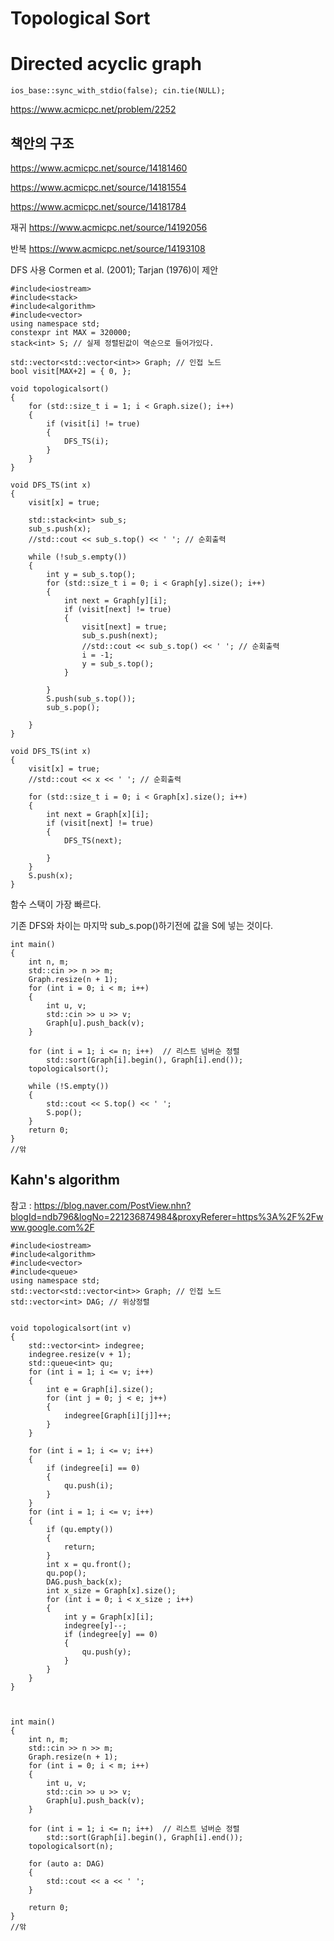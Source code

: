 
# Topological Sort
# Directed acyclic graph

```
ios_base::sync_with_stdio(false); cin.tie(NULL);

```
https://www.acmicpc.net/problem/2252

## 책안의 구조




https://www.acmicpc.net/source/14181460


https://www.acmicpc.net/source/14181554 

https://www.acmicpc.net/source/14181784


재귀
https://www.acmicpc.net/source/14192056 

반복
https://www.acmicpc.net/source/14193108 



DFS 사용
 Cormen et al. (2001); Tarjan (1976)이 제안
```
#include<iostream>
#include<stack>
#include<algorithm>
#include<vector>
using namespace std;
constexpr int MAX = 320000;
stack<int> S; // 실제 정렬된값이 역순으로 들어가있다.

std::vector<std::vector<int>> Graph; // 인접 노드
bool visit[MAX+2] = { 0, };
```

```
void topologicalsort()
{
	for (std::size_t i = 1; i < Graph.size(); i++)
	{
		if (visit[i] != true)
		{
			DFS_TS(i);
		}
	}
}
```




```
void DFS_TS(int x)
{
	visit[x] = true;

	std::stack<int> sub_s;
	sub_s.push(x);
	//std::cout << sub_s.top() << ' '; // 순회출력

	while (!sub_s.empty())
	{
		int y = sub_s.top();
		for (std::size_t i = 0; i < Graph[y].size(); i++)
		{
			int next = Graph[y][i];
			if (visit[next] != true)
			{
				visit[next] = true;
				sub_s.push(next);
				//std::cout << sub_s.top() << ' '; // 순회출력
				i = -1;
				y = sub_s.top();
			}

		}
		S.push(sub_s.top());
		sub_s.pop();
		
	}
}
```

```
void DFS_TS(int x)
{
	visit[x] = true;
	//std::cout << x << ' '; // 순회출력

	for (std::size_t i = 0; i < Graph[x].size(); i++)
	{
		int next = Graph[x][i];
		if (visit[next] != true)
		{
			DFS_TS(next);
			
		}
	}
	S.push(x);
}
```
함수 스택이 가장 빠르다.

기존 DFS와 차이는 마지막 sub_s.pop()하기전에 
값을 S에 넣는 것이다.

```
int main()
{
	int n, m;
	std::cin >> n >> m;
	Graph.resize(n + 1);
	for (int i = 0; i < m; i++)
	{
		int u, v;
		std::cin >> u >> v;
		Graph[u].push_back(v);
	}

	for (int i = 1; i <= n; i++)  // 리스트 넘버순 정렬
		std::sort(Graph[i].begin(), Graph[i].end());
	topologicalsort();

	while (!S.empty())
	{
		std::cout << S.top() << ' ';
		S.pop();
	}
	return 0;
}
//앆
```

## Kahn's algorithm
참고 : https://blog.naver.com/PostView.nhn?blogId=ndb796&logNo=221236874984&proxyReferer=https%3A%2F%2Fwww.google.com%2F


```
#include<iostream>
#include<algorithm>
#include<vector>
#include<queue>
using namespace std;
std::vector<std::vector<int>> Graph; // 인접 노드
std::vector<int> DAG; // 위상정렬
```


```

void topologicalsort(int v)
{
	std::vector<int> indegree;
	indegree.resize(v + 1);
	std::queue<int> qu;
	for (int i = 1; i <= v; i++)
	{
		int e = Graph[i].size();
		for (int j = 0; j < e; j++)
		{
			indegree[Graph[i][j]]++;
		}
	}

	for (int i = 1; i <= v; i++)
	{
		if (indegree[i] == 0)
		{
			qu.push(i);
		}
	}
	for (int i = 1; i <= v; i++)
	{
		if (qu.empty())
		{
			return;
		}
		int x = qu.front();
		qu.pop();
		DAG.push_back(x);
		int x_size = Graph[x].size();
		for (int i = 0; i < x_size ; i++)
		{
			int y = Graph[x][i];
			indegree[y]--;
			if (indegree[y] == 0)
			{
				qu.push(y);
			}
		}
	}
}


```


```

int main()
{
	int n, m;
	std::cin >> n >> m;
	Graph.resize(n + 1);
	for (int i = 0; i < m; i++)
	{
		int u, v;
		std::cin >> u >> v;
		Graph[u].push_back(v);
	}

	for (int i = 1; i <= n; i++)  // 리스트 넘버순 정렬
		std::sort(Graph[i].begin(), Graph[i].end());
	topologicalsort(n);

	for (auto a: DAG)
	{
		std::cout << a << ' ';
	}
	
	return 0;
}
//앆
```